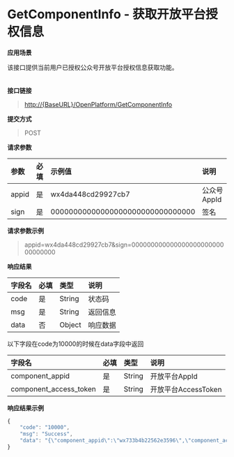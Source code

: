 # GetComponentInfo - 获取开放平台授权信息

**应用场景**

该接口提供当前用户已授权公众号开放平台授权信息获取功能。

###### 

**接口链接**

> [http://{BaseURL}/OpenPlatform/GetComponentInfo](http://{BaseURL}/OpenPlatform/Login)

**提交方式**

> POST

**请求参数**

| 参数 | 必填 | 示例值 | 说明 |
| :--- | :--- | :--- | :--- |
| appid | 是 | wx4da448cd29927cb7 | 公众号AppId |
| sign | 是 | 00000000000000000000000000000000 | 签名 |

**请求参数示例**

> appid=wx4da448cd29927cb7&sign=00000000000000000000000000000000

**响应结果**

| 字段名 | 必填 | 类型 | 说明 |
| :--- | :--- | :--- | :--- |
| code | 是 | String | 状态码 |
| msg | 是 | String | 返回信息 |
| data | 否 | Object | 响应数据 |

以下字段在code为10000的时候在data字段中返回

| 字段名 | 必填 | 类型 | 说明 |
| :--- | :--- | :--- | :--- |
| component\_appid | 是 | String | 开放平台AppId |
| component\_access\_token | 是 | String | 开放平台AccessToken |

**响应结果示例**

```js
{
    "code": "10000",
    "msg": "Success",
    "data": "{\"component_appid\":\"wx733b4b22562e3596\",\"component_access_token\":\"h4AON8jEElwMJ0PeOBC3HjMAvlGwyJrY3CjcaBVOeOGIBoB7Zro6G3PrkSYQmcdUU_IWBDh0K1yhb3yMV7DEWhUlLacdhVWd-BVJgynS4Djql3OuZva7DdOYj75f5-3WOBXgAEAERM\"}"
}
```



